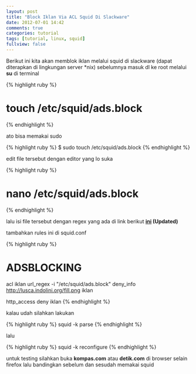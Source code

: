 ```yaml
---
layout: post
title: "Block Iklan Via ACL Squid Di Slackware"
date: 2012-07-01 14:42
comments: true
categories: tutorial
tags: [tutorial, linux, squid]
fullview: false
---
```



Berikut ini kita akan memblok iklan melalui squid di slackware (dapat diterapkan di lingkungan server *nix)
sebelumnya masuk dl ke root melalui **su** di terminal


{% highlight ruby %}
# touch /etc/squid/ads.block
{% endhighlight %}

ato bisa memakai sudo

{% highlight ruby %}
$ sudo touch /etc/squid/ads.block
{% endhighlight %}

edit file tersebut dengan editor yang lo suka

{% highlight ruby %}
# nano /etc/squid/ads.block
{% endhighlight %}

lalu isi file tersebut dengan regex yang ada di link berikut **[ini]("http://www.comstuff.net/showthread.php?t=239) (Updated)**

tambahkan rules ini di squid.conf

{% highlight ruby %}
# ADSBLOCKING
acl iklan url_regex -i "/etc/squid/ads.block"
deny_info http://lusca.indolini.org/fill.png iklan

http_access deny iklan
{% endhighlight %}

kalau udah silahkan lakukan 

{% highlight ruby %}
squid -k parse 
{% endhighlight %}

lalu 

{% highlight ruby %}
squid -k reconfigure
{% endhighlight %}
 
untuk testing silahkan buka **kompas.com** atau **detik.com** di browser selain firefox lalu bandingkan sebelum dan sesudah memakai squid
